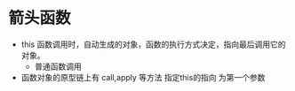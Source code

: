 # 箭头函数

- this
   函数调用时，自动生成的对象，函数的执行方式决定，指向最后调用它的对象。
   - 普通函数调用
- 函数对象的原型链上有 call,apply 等方法 指定this的指向 为第一个参数 